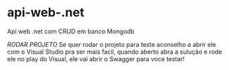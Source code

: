# api-web-.net
Api web .net com CRUD em banco Mongodb

*RODAR PROJETO* 
Se quer rodar o projeto para teste aconselho a abrir ele com o Visual Studio pra ser mais facil, quando aberto abra a sulução e rode ele no play do Visual, ele vai abrir o Swagger para voce testar!
